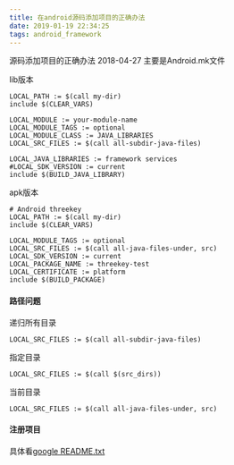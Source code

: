 ```yaml
---
title: 在android源码添加项目的正确办法
date: 2019-01-19 22:34:25
tags: android_framework
---
```


源码添加项目的正确办法
2018-04-27
主要是Android.mk文件

lib版本

```shell
LOCAL_PATH := $(call my-dir)
include $(CLEAR_VARS)

LOCAL_MODULE := your-module-name
LOCAL_MODULE_TAGS := optional
LOCAL_MODULE_CLASS := JAVA_LIBRARIES
LOCAL_SRC_FILES := $(call all-subdir-java-files)

LOCAL_JAVA_LIBRARIES := framework services
#LOCAL_SDK_VERSION := current  
include $(BUILD_JAVA_LIBRARY)
```

apk版本
```shell
# Android threekey
LOCAL_PATH := $(call my-dir)
include $(CLEAR_VARS)

LOCAL_MODULE_TAGS := optional
LOCAL_SRC_FILES := $(call all-java-files-under, src)
LOCAL_SDK_VERSION := current
LOCAL_PACKAGE_NAME := threekey-test
LOCAL_CERTIFICATE := platform
include $(BUILD_PACKAGE)
```

#### 路径问题

递归所有目录
```shell
LOCAL_SRC_FILES := $(call all-subdir-java-files)
```

指定目录
```
LOCAL_SRC_FILES := $(call $(src_dirs))
```

当前目录
```
LOCAL_SRC_FILES := $(call all-java-files-under, src)
```

#### 注册项目
具体看[google README.txt](https://android.googlesource.com/platform/vendor/sample/+/acd7c6b02a14e8694d0dced56ea37e79707fba1e/frameworks/PlatformLibrary/README.txt)
